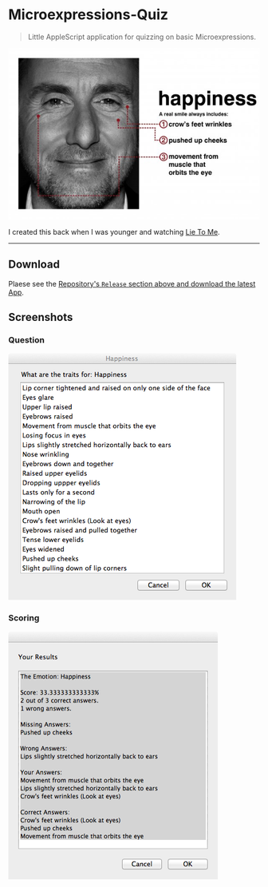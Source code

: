 Microexpressions-Quiz
=====================

> Little AppleScript application for quizzing on basic Microexpressions. 

![lie_to_me](/Images/Happiness-lie-to-me.jpg "lie to me")

I created this back when I was younger and watching [Lie To Me](http://www.imdb.com/title/tt1235099/).

-----

## Download

Plaese see the [Repository's `Release` section above and download the latest App](https://github.com/Glavin001/Microexpressions-Quizer/releases/tag/1.0).

## Screenshots

### Question

![question](/Images/Happiness-Quiz.png "question")

### Scoring

![score](/Images/Happiness_Score.png "score")
